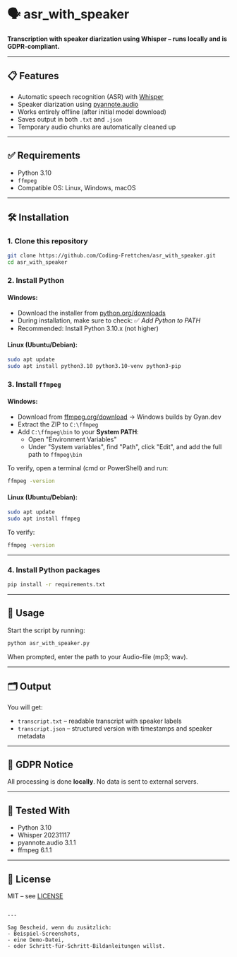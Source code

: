 
# 🗣️ asr_with_speaker

**Transcription with speaker diarization using Whisper – runs locally and is GDPR-compliant.**

---

## 📋 Features

- Automatic speech recognition (ASR) with [Whisper](https://github.com/openai/whisper)
- Speaker diarization using [pyannote.audio](https://github.com/pyannote/pyannote-audio)
- Works entirely offline (after initial model download)
- Saves output in both `.txt` and `.json`
- Temporary audio chunks are automatically cleaned up

---

## ✅ Requirements

- Python 3.10
- `ffmpeg`
- Compatible OS: Linux, Windows, macOS

---

## 🛠️ Installation

### 1. Clone this repository

```bash
git clone https://github.com/Coding-Frettchen/asr_with_speaker.git
cd asr_with_speaker
```

### 2. Install Python

#### Windows:

- Download the installer from [python.org/downloads](https://www.python.org/downloads/windows/)
- During installation, make sure to check: ✅ *Add Python to PATH*
- Recommended: Install Python 3.10.x (not higher)

#### Linux (Ubuntu/Debian):

```bash
sudo apt update
sudo apt install python3.10 python3.10-venv python3-pip
```

### 3. Install `ffmpeg`

#### Windows:

- Download from [ffmpeg.org/download](https://ffmpeg.org/download.html) → Windows builds by Gyan.dev
- Extract the ZIP to `C:\ffmpeg`
- Add `C:\ffmpeg\bin` to your **System PATH**:
  - Open "Environment Variables"
  - Under "System variables", find "Path", click "Edit", and add the full path to `ffmpeg\bin`

To verify, open a terminal (cmd or PowerShell) and run:

```bash
ffmpeg -version
```

#### Linux (Ubuntu/Debian):

```bash
sudo apt update
sudo apt install ffmpeg
```

To verify:

```bash
ffmpeg -version
```

---

### 4. Install Python packages

```bash
pip install -r requirements.txt
```

---

## 🚀 Usage

Start the script by running:

```bash
python asr_with_speaker.py
```

When prompted, enter the path to your Audio-file (mp3; wav).

---

## 🗂️ Output

You will get:

- `transcript.txt` – readable transcript with speaker labels
- `transcript.json` – structured version with timestamps and speaker metadata

---

## 🔐 GDPR Notice

All processing is done **locally**. No data is sent to external servers.

---

## 🧪 Tested With

- Python 3.10
- Whisper 20231117
- pyannote.audio 3.1.1
- ffmpeg 6.1.1

---

## 📄 License

MIT – see [LICENSE](LICENSE)
```

---

Sag Bescheid, wenn du zusätzlich:
- Beispiel-Screenshots,
- eine Demo-Datei,
- oder Schritt-für-Schritt-Bildanleitungen willst.
